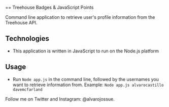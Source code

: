 == Treehouse Badges & JavaScript Points 

Command line application to retrieve user's profile information from the Treehouse API.

## Technologies

- This application is written in JavaScript to run on the Node.js platform

## Usage

- Run  `Node app.js` in the command line, followed by the usernames you want to retrieve information from. Example: `Node app.js alvarocastillo davemcfarland`

Follow me on Twitter and Instagram: @alvarojossue. 